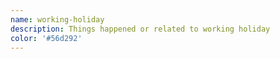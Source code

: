 ```yaml
---
name: working-holiday
description: Things happened or related to working holiday
color: '#56d292'
---
```

